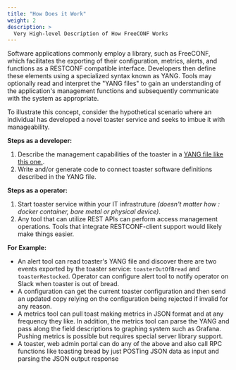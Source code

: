 ```yaml
---
title: "How Does it Work"
weight: 2
description: >
  Very High-level Description of How FreeCONF Works
---
```


Software applications commonly employ a library, such as FreeCONF, which facilitates the exporting of their configuration, metrics, alerts, and functions as a RESTCONF compatible interface. Developers then define these elements using a specialized syntax known as YANG. Tools may optionally read and interpret the "YANG files" to gain an understanding of the application's management functions and subsequently communicate with the system as appropriate.

To illustrate this concept, consider the hypothetical scenario where an individual has developed a novel toaster service and seeks to imbue it with manageability.

**Steps as a developer:**

1. Describe the management capabilities of the toaster in a [YANG file like this one.](https://github.com/YangModels/yang/blob/master/experimental/odp/toaster.yang).
2. Write and/or generate code to connect toaster software definitions described in the YANG file.

**Steps as a operator:**

1. Start toaster service within your IT infrastruture *(doesn't matter how : docker container, bare metal or physical device)*.
2. Any tool that can utilize REST APIs can perform access management operations. Tools that integrate RESTCONF-client support would likely make things easier.
      
**For Example:**

* An alert tool can read toaster's YANG file and discover there are two events exported by the toaster service: `toasterOutOfBread` and `toasterRestocked`.  Operator can configure alert tool to notify operator on Slack when toaster is out of bread.
* A configuration can get the current toaster configuration and then send an updated copy relying on the configuration being rejected if invalid for any reason.
* A metrics tool can pull toast making metrics in JSON format and at any frequency they like.  In addition, the metrics tool can parse the YANG and pass along the field descriptions to graphing system such as Grafana.  Pushing metrics is possible but requires special server library support.
* A toaster, web admin portal can do any of the above and also call RPC functions like toasting bread by just POSTing JSON data as input and parsing the JSON output response
